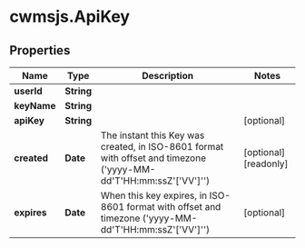 # cwmsjs.ApiKey

## Properties

Name | Type | Description | Notes
------------ | ------------- | ------------- | -------------
**userId** | **String** |  | 
**keyName** | **String** |  | 
**apiKey** | **String** |  | [optional] 
**created** | **Date** | The instant this Key was created, in ISO-8601 format with offset and timezone (&#39;yyyy-MM-dd&#39;T&#39;HH:mm:ssZ&#39;[&#39;VV&#39;]&#39;&#39;) | [optional] [readonly] 
**expires** | **Date** | When this key expires, in ISO-8601 format with offset and timezone (&#39;yyyy-MM-dd&#39;T&#39;HH:mm:ssZ&#39;[&#39;VV&#39;]&#39;&#39;) | [optional] 


